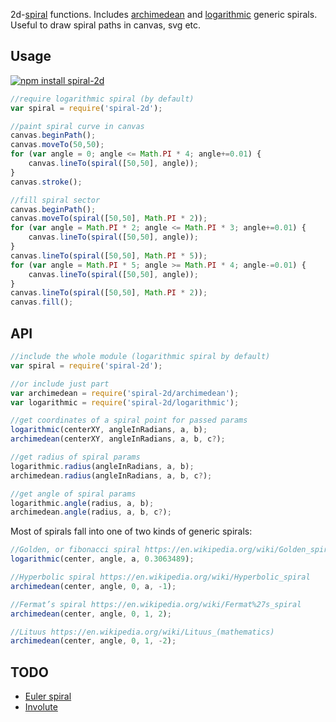 2d-[spiral](https://en.wikipedia.org/wiki/Spiral) functions. Includes [archimedean](https://en.wikipedia.org/wiki/Archimedean_spiral) and [logarithmic](https://en.wikipedia.org/wiki/Logarithmic_spiral) generic spirals. Useful to draw spiral paths in canvas, svg etc.

## Usage

[![npm install spiral-2d](https://nodei.co/npm/spiral-2d.png?mini=true)](https://npmjs.org/package/spiral-2d/)

```js
//require logarithmic spiral (by default)
var spiral = require('spiral-2d');

//paint spiral curve in canvas
canvas.beginPath();
canvas.moveTo(50,50);
for (var angle = 0; angle <= Math.PI * 4; angle+=0.01) {
	canvas.lineTo(spiral([50,50], angle));
}
canvas.stroke();

//fill spiral sector
canvas.beginPath();
canvas.moveTo(spiral([50,50], Math.PI * 2));
for (var angle = Math.PI * 2; angle <= Math.PI * 3; angle+=0.01) {
	canvas.lineTo(spiral([50,50], angle));
}
canvas.lineTo(spiral([50,50], Math.PI * 5));
for (var angle = Math.PI * 5; angle >= Math.PI * 4; angle-=0.01) {
	canvas.lineTo(spiral([50,50], angle));
}
canvas.lineTo(spiral([50,50], Math.PI * 2));
canvas.fill();
```

## API

```js
//include the whole module (logarithmic spiral by default)
var spiral = require('spiral-2d');

//or include just part
var archimedean = require('spiral-2d/archimedean');
var logarithmic = require('spiral-2d/logarithmic');

//get coordinates of a spiral point for passed params
logarithmic(centerXY, angleInRadians, a, b);
archimedean(centerXY, angleInRadians, a, b, c?);

//get radius of spiral params
logarithmic.radius(angleInRadians, a, b);
archimedean.radius(angleInRadians, a, b, c?);

//get angle of spiral params
logarithmic.angle(radius, a, b);
archimedean.angle(radius, a, b, c?);
```

Most of spirals fall into one of two kinds of generic spirals:

```js
//Golden, or fibonacci spiral https://en.wikipedia.org/wiki/Golden_spiral
logarithmic(center, angle, a, 0.3063489);

//Hyperbolic spiral https://en.wikipedia.org/wiki/Hyperbolic_spiral
archimedean(center, angle, 0, a, -1);

//Fermat’s spiral https://en.wikipedia.org/wiki/Fermat%27s_spiral
archimedean(center, angle, 0, 1, 2);

//Lituus https://en.wikipedia.org/wiki/Lituus_(mathematics)
archimedean(center, angle, 0, 1, -2);
```

## TODO

- [Euler spiral](https://en.wikipedia.org/wiki/Euler_spiral)
- [Involute](https://en.wikipedia.org/wiki/involute)